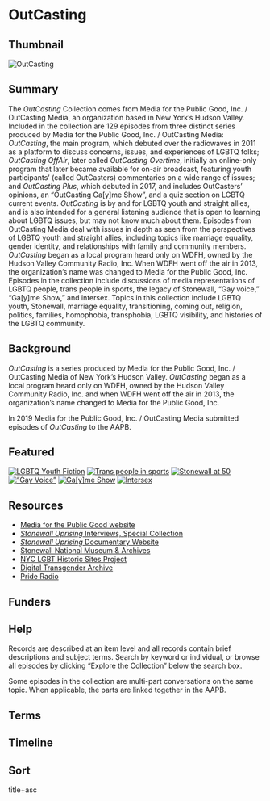 # OutCasting

## Thumbnail

![OutCasting](https://s3.amazonaws.com/americanarchive.org/special-collections/OutCasting.jpg "OutCasting")

## Summary

The <em>OutCasting</em> Collection comes from Media for the Public Good, Inc. / OutCasting Media, an organization based in New York’s Hudson Valley. Included in the collection are 129 episodes from three distinct series produced by Media for the Public Good, Inc. / OutCasting Media: <em>OutCasting</em>, the main program, which debuted over the radiowaves in 2011 as a platform to discuss concerns, issues, and experiences of LGBTQ folks; <em>OutCasting OffAir</em>, later called <em>OutCasting Overtime</em>, initially an online-only program that later became available for on-air broadcast, featuring youth participants’ (called OutCasters) commentaries on a wide range of issues; and <em>OutCasting Plus</em>, which debuted in 2017, and includes OutCasters’ opinions, an “OutCasting Ga[y]me Show”, and a quiz section on LGBTQ current events. <em>OutCasting</em> is by and for LGBTQ youth and straight allies, and is also intended for a general listening audience that is open to learning about LGBTQ issues, but may not know much about them. Episodes from OutCasting Media deal with issues in depth as seen from the perspectives of LGBTQ youth and straight allies, including topics like marriage equality, gender identity, and relationships with family and community members. <em>OutCasting</em> began as a local program heard only on WDFH, owned by the Hudson Valley Community Radio, Inc. When WDFH went off the air in 2013, the organization’s name was changed to Media for the Public Good, Inc. Episodes in the collection include discussions of media representations of LGBTQ people, trans people in sports, the legacy of Stonewall, “Gay voice,” “Ga[y]me Show,” and intersex. Topics in this collection include LGBTQ youth, Stonewall, marriage equality, transitioning, coming out, religion, politics, families, homophobia, transphobia, LGBTQ visibility, and histories of the LGBTQ community. 

## Background

<em>OutCasting</em> is a series produced by Media for the Public Good, Inc. / OutCasting Media of New York’s Hudson Valley. <em>OutCasting</em> began as a local program heard only on WDFH, owned by the Hudson Valley Community Radio, Inc. and when WDFH went off the air in 2013, the organization’s name changed to Media for the Public Good, Inc. 

In 2019 Media for the Public Good, Inc. / OutCasting Media submitted episodes of <em>OutCasting</em> to the AAPB. 

## Featured

[![LGBTQ Youth Fiction](https://s3.amazonaws.com/americanarchive.org/special-collections/aapb_tile.jpg)](/catalog/cpb-aacip-fe0b68856a0)
[![Trans people in sports](https://s3.amazonaws.com/americanarchive.org/special-collections/aapb_tile.jpg)](/catalog/cpb-aacip-cb6f8d1d85d)
[![Stonewall at 50](https://s3.amazonaws.com/americanarchive.org/special-collections/aapb_tile.jpg)](/catalog/cpb-aacip-2cd6e4aed30)
[![“Gay Voice”](https://s3.amazonaws.com/americanarchive.org/special-collections/aapb_tile.jpg)](/catalog/cpb-aacip-ee127c55f48)
[![Ga[y]me Show](https://s3.amazonaws.com/americanarchive.org/special-collections/aapb_tile.jpg)](/catalog/cpb-aacip-757b826e53f)
[![Intersex](https://s3.amazonaws.com/americanarchive.org/special-collections/aapb_tile.jpg)](/catalog/cpb-aacip-082d9ec96a2)

## Resources

- [Media for the Public Good website](https://mfpg.org/)
- [<em>Stonewall Uprising</em> Interviews, Special Collection](https://americanarchive.org/special_collections/stonewall-uprising-interviews)
- [<em>Stonewall Uprising</em> Documentary Website](https://www.pbs.org/wgbh/americanexperience/films/stonewall/)
- [Stonewall National Museum & Archives](https://www.stonewall-museum.org/)
- [NYC LGBT Historic Sites Project](https://www.nyclgbtsites.org/theme/activism-before-stonewall/)
- [Digital Transgender Archive](https://www.digitaltransgenderarchive.net/)
- [Pride Radio](https://prideradio.iheart.com/)

## Funders

## Help

Records are described at an item level and all records contain brief descriptions and subject terms. Search by keyword or individual, or browse all episodes by clicking “Explore the Collection” below the search box. 

Some episodes in the collection are multi-part conversations on the same topic. When applicable, the parts are linked together in the AAPB.

## Terms

## Timeline

## Sort

title+asc


